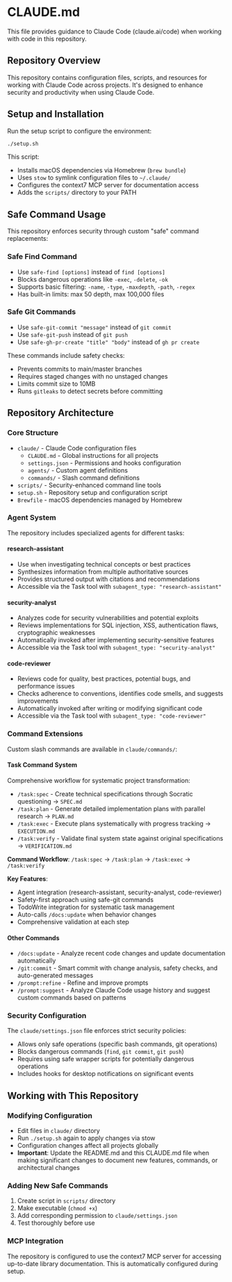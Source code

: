 # CLAUDE.md

This file provides guidance to Claude Code (claude.ai/code) when working with code in this repository.

## Repository Overview

This repository contains configuration files, scripts, and resources for working with Claude Code across projects. It's designed to enhance security and productivity when using Claude Code.

## Setup and Installation

Run the setup script to configure the environment:
```bash
./setup.sh
```

This script:
- Installs macOS dependencies via Homebrew (`brew bundle`)
- Uses `stow` to symlink configuration files to `~/.claude/`
- Configures the context7 MCP server for documentation access
- Adds the `scripts/` directory to your PATH

## Safe Command Usage

This repository enforces security through custom "safe" command replacements:

### Safe Find Command
- Use `safe-find [options]` instead of `find [options]`
- Blocks dangerous operations like `-exec`, `-delete`, `-ok`
- Supports basic filtering: `-name`, `-type`, `-maxdepth`, `-path`, `-regex`
- Has built-in limits: max 50 depth, max 100,000 files

### Safe Git Commands
- Use `safe-git-commit "message"` instead of `git commit`
- Use `safe-git-push` instead of `git push`
- Use `safe-gh-pr-create "title" "body"` instead of `gh pr create`

These commands include safety checks:
- Prevents commits to main/master branches
- Requires staged changes with no unstaged changes
- Limits commit size to 10MB
- Runs `gitleaks` to detect secrets before committing

## Repository Architecture

### Core Structure
- `claude/` - Claude Code configuration files
  - `CLAUDE.md` - Global instructions for all projects
  - `settings.json` - Permissions and hooks configuration
  - `agents/` - Custom agent definitions
  - `commands/` - Slash command definitions
- `scripts/` - Security-enhanced command line tools
- `setup.sh` - Repository setup and configuration script
- `Brewfile` - macOS dependencies managed by Homebrew

### Agent System
The repository includes specialized agents for different tasks:

#### research-assistant
- Use when investigating technical concepts or best practices
- Synthesizes information from multiple authoritative sources
- Provides structured output with citations and recommendations
- Accessible via the Task tool with `subagent_type: "research-assistant"`

#### security-analyst
- Analyzes code for security vulnerabilities and potential exploits
- Reviews implementations for SQL injection, XSS, authentication flaws, cryptographic weaknesses
- Automatically invoked after implementing security-sensitive features
- Accessible via the Task tool with `subagent_type: "security-analyst"`

#### code-reviewer
- Reviews code for quality, best practices, potential bugs, and performance issues
- Checks adherence to conventions, identifies code smells, and suggests improvements
- Automatically invoked after writing or modifying significant code
- Accessible via the Task tool with `subagent_type: "code-reviewer"`

### Command Extensions
Custom slash commands are available in `claude/commands/`:

#### Task Command System
Comprehensive workflow for systematic project transformation:
- `/task:spec` - Create technical specifications through Socratic questioning → `SPEC.md`
- `/task:plan` - Generate detailed implementation plans with parallel research → `PLAN.md`
- `/task:exec` - Execute plans systematically with progress tracking → `EXECUTION.md`
- `/task:verify` - Validate final system state against original specifications → `VERIFICATION.md`

**Command Workflow**: `/task:spec` → `/task:plan` → `/task:exec` → `/task:verify`

**Key Features**:
- Agent integration (research-assistant, security-analyst, code-reviewer)
- Safety-first approach using safe-git commands
- TodoWrite integration for systematic task management
- Auto-calls `/docs:update` when behavior changes
- Comprehensive validation at each step

#### Other Commands
- `/docs:update` - Analyze recent code changes and update documentation automatically
- `/git:commit` - Smart commit with change analysis, safety checks, and auto-generated messages
- `/prompt:refine` - Refine and improve prompts
- `/prompt:suggest` - Analyze Claude Code usage history and suggest custom commands based on patterns

### Security Configuration
The `claude/settings.json` file enforces strict security policies:
- Allows only safe operations (specific bash commands, git operations)
- Blocks dangerous commands (`find`, `git commit`, `git push`)
- Requires using safe wrapper scripts for potentially dangerous operations
- Includes hooks for desktop notifications on significant events

## Working with This Repository

### Modifying Configuration
- Edit files in `claude/` directory
- Run `./setup.sh` again to apply changes via stow
- Configuration changes affect all projects globally
- **Important**: Update the README.md and this CLAUDE.md file when making significant changes to document new features, commands, or architectural changes

### Adding New Safe Commands
1. Create script in `scripts/` directory
2. Make executable (`chmod +x`)
3. Add corresponding permission to `claude/settings.json`
4. Test thoroughly before use

### MCP Integration
The repository is configured to use the context7 MCP server for accessing up-to-date library documentation. This is automatically configured during setup.
